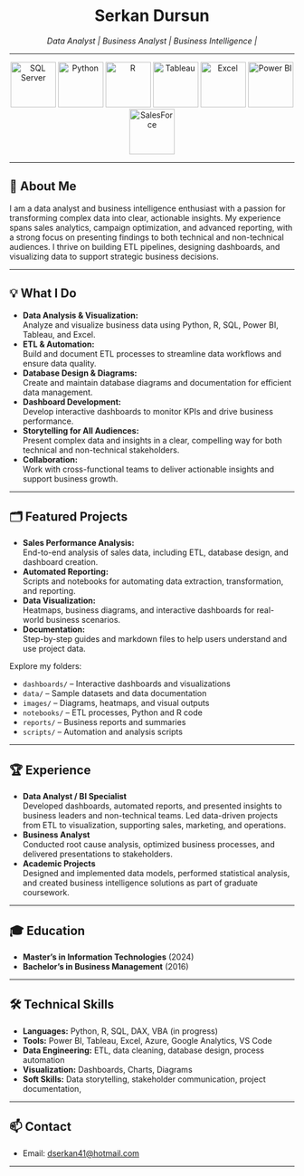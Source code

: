 <h1 align="center">Serkan Dursun</h1>
<p align="center">
  <em>Data Analyst | Business Analyst | Business Intelligence | </em>
</p>

---


  <p align="center">
  <img src="https://clipart.info/images/ccovers/1499955337microsoft-sql-server-logo-png.png" alt="SQL Server" width="80"/>
  <img src="https://cdn.jsdelivr.net/gh/devicons/devicon/icons/python/python-original.svg" alt="Python" width="80"/>
  <img src="https://cdn.jsdelivr.net/gh/devicons/devicon/icons/r/r-original.svg" alt="R" width="80"/>
  <img src="https://upload.wikimedia.org/wikipedia/commons/4/4b/Tableau_Logo.png" alt="Tableau" width="80"/>
  <img src="https://www.pngmart.com/files/23/Excel-Icon-PNG-Isolated-HD.png" alt="Excel" width="80"/>
  <img src="https://1000logos.net/wp-content/uploads/2022/08/Microsoft-Power-BI-Logo.png" alt="Power BI" width="80"/>
<img src="https://icon-library.com/images/salesforce-icon-file/salesforce-icon-file-1.jpg" alt="SalesForce" width="80"/>
</p>



---

## 👋 About Me

I am a data analyst and business intelligence enthusiast with a passion for transforming complex data into clear, actionable insights. My experience spans sales analytics, campaign optimization, and advanced reporting, with a strong focus on presenting findings to both technical and non-technical audiences. I thrive on building ETL pipelines, designing dashboards, and visualizing data to support strategic business decisions.

---

## 💡 What I Do

- **Data Analysis & Visualization:**  
  Analyze and visualize business data using Python, R, SQL, Power BI, Tableau, and Excel.
- **ETL & Automation:**  
  Build and document ETL processes to streamline data workflows and ensure data quality.
- **Database Design & Diagrams:**  
  Create and maintain database diagrams and documentation for efficient data management.
- **Dashboard Development:**  
  Develop interactive dashboards to monitor KPIs and drive business performance.
- **Storytelling for All Audiences:**  
  Present complex data and insights in a clear, compelling way for both technical and non-technical stakeholders.
- **Collaboration:**  
  Work with cross-functional teams to deliver actionable insights and support business growth.

---

## 🗂️ Featured Projects

- **Sales Performance Analysis:**  
  End-to-end analysis of sales data, including ETL, database design, and dashboard creation.
- **Automated Reporting:**  
  Scripts and notebooks for automating data extraction, transformation, and reporting.
- **Data Visualization:**  
  Heatmaps, business diagrams, and interactive dashboards for real-world business scenarios.
- **Documentation:**  
  Step-by-step guides and markdown files to help users understand and use project data.

Explore my folders:
- `dashboards/` – Interactive dashboards and visualizations
- `data/` – Sample datasets and data documentation
- `images/` – Diagrams, heatmaps, and visual outputs
- `notebooks/` – ETL processes, Python and R code
- `reports/` – Business reports and summaries
- `scripts/` – Automation and analysis scripts

---

## 🏆 Experience

- **Data Analyst / BI Specialist**  
  Developed dashboards, automated reports, and presented insights to business leaders and non-technical teams. Led data-driven projects from ETL to visualization, supporting sales, marketing, and operations.
- **Business Analyst**  
  Conducted root cause analysis, optimized business processes, and delivered presentations to stakeholders.
- **Academic Projects**  
  Designed and implemented data models, performed statistical analysis, and created business intelligence solutions as part of graduate coursework.

---

## 🎓 Education

- **Master’s in Information Technologies** (2024)
- **Bachelor’s in Business Management** (2016)

---

## 🛠️ Technical Skills

- **Languages:** Python, R, SQL, DAX, VBA (in progress)
- **Tools:** Power BI, Tableau, Excel, Azure, Google Analytics, VS Code
- **Data Engineering:** ETL, data cleaning, database design, process automation
- **Visualization:** Dashboards, Charts, Diagrams
- **Soft Skills:** Data storytelling, stakeholder communication, project documentation, 

---

## 📫 Contact

- Email: [dserkan41@hotmail.com](mailto:dserkan41@hotmail.com)

---

<!--
**sk-profile/sk-profile** is a ✨ special ✨ repository because its `README.md` (this file) appears on your GitHub profile.
-->
